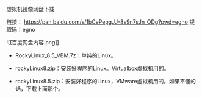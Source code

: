 
虚拟机镜像网盘下载  

链接： https://pan.baidu.com/s/1bCePepgJJ-8s9n7sJn_QDg?pwd=egno
提取码：egno


![[百度网盘内容.png]]


- RockyLinux_8.5_VBM.7z：单纯的Linux。
  
- rockyLinux8.zip：安装好程序的Linux。Virtualbox虚拟机用的。

- rockyLinux8.5.zip：安装好程序的Linux，VMware虚拟机用的。如果不懂的话，下载上面那个。